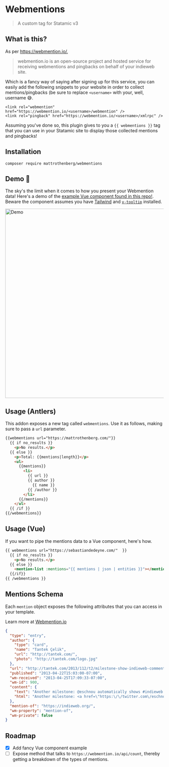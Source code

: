 # Webmentions

> A custom tag for Statamic v3

## What is this?

As per https://webmention.io/,

> webmention.io is an open-source project and hosted service for receiving webmentions and pingbacks on behalf of your indieweb site.

Which is a fancy way of saying after signing up for this service, you can easily add the following snippets to your website in order to collect mentions/pingbacks (be sure to replace `<username>` with your, well, username 😅.

```
<link rel="webmention" href="https://webmention.io/<username>/webmention" />
<link rel="pingback" href="https://webmention.io/<username>/xmlrpc" />
```

Assuming you've done so, this plugin gives to you a `{{ webmentions }}` tag that you can use in your Statamic site to display those collected mentions and pingbacks!

## Installation

```
composer require mattrothenberg/webmentions
```

## Demo 🚀

The sky's the limit when it comes to how you present your Webmention data! Here's a demo of the [example Vue component found in this repo!](mention-list.vue). Beware the component assumes you have [Tailwind](https://tailwindcss.com/) and [`v-tooltip`](https://github.com/Akryum/v-tooltip) installed.

<img alt="Demo" src="https://i.imgur.com/yKVuVsj.gif" width="600" />

## Usage (Antlers)

This addon exposes a new tag called `webmentions`. Use it as follows, making sure to pass a `url` parameter.

```html
{{webmentions url="https://mattrothenberg.com/"}}
  {{ if no_results }}
    <p>No results.</p>
  {{ else }}      
    <p>Total: {{mentions|length}}</p>
    <ul>
      {{mentions}}
        <li>
          {{ url }}
          {{ author }}
            {{ name }}
          {{ /author }}
        </li>
      {{/mentions}} 
    </ul>
  {{ /if }}
{{/webmentions}}
```

## Usage (Vue)

If you want to pipe the mentions data to a Vue component, here's how.

```html
{{ webmentions url="https://sebastiandedeyne.com/"  }}
  {{ if no_results }}
    <p>No results.</p>
  {{ else }}
    <mention-list :mentions="{{ mentions | json | entities }}"></mention-list>
  {{/if}}
{{ /webmentions }}
```


## Mentions Schema

Each `mention` object exposes the following attributes that you can access in your template.

Learn more at [Webmention.io](https://webmention.io/)

```json
{
  "type": "entry",
  "author": {
    "type": "card",
    "name": "Tantek Çelik",
    "url": "http://tantek.com/",
    "photo": "http://tantek.com/logo.jpg"
  },
  "url": "http://tantek.com/2013/112/t2/milestone-show-indieweb-comments-h-entry-pingback",
  "published": "2013-04-22T15:03:00-07:00",
  "wm-received": "2013-04-25T17:09:33-07:00",
  "wm-id": 900,
  "content": {
    "text": "Another milestone: @eschnou automatically shows #indieweb comments with h-entry sent via pingback http://eschnou.com/entry/testing-indieweb-federation-with-waterpigscouk-aaronpareckicom-and--62-24908.html",
    "html": "Another milestone: <a href=\"https:\/\/twitter.com\/eschnou\">@eschnou<\/a> automatically shows #indieweb comments with h-entry sent via pingback <a href=\"http:\/\/eschnou.com\/entry\/testing-indieweb-federation-with-waterpigscouk-aaronpareckicom-and--62-24908.html\">http:\/\/eschnou.com\/entry\/testing-indieweb-federation-with-waterpigscouk-aaronpareckicom-and--62-24908.html<\/a>"
  },
  "mention-of": "https://indieweb.org/",
  "wm-property": "mention-of",
  "wm-private": false
}
```

## Roadmap
- [x] Add fancy Vue component example
- [ ] Expose method that talks to `https://webmention.io/api/count`, thereby getting a breakdown of the types of mentions.
